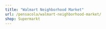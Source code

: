 ```yaml
---
title: "Walmart Neighborhood Market"
url: /pensacola/walmart-neighborhood-market/
shop: Supermarkt
---
```

